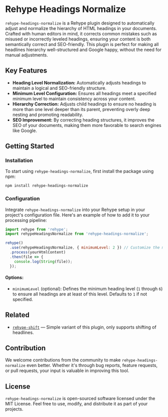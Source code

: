 # Rehype Headings Normalize

`rehype-headings-normalize` is a Rehype plugin designed to automatically adjust and normalize the hierarchy of HTML headings in your documents. Crafted with human editors in mind, it corrects common mistakes such as misused or incorrectly leveled headings, ensuring your content is both semantically correct and SEO-friendly. This plugin is perfect for making all headlines hierarchy well-structured and Google happy, without the need for manual adjustments.

## Key Features

- **Heading Level Normalization:** Automatically adjusts headings to maintain a logical and SEO-friendly structure.
- **Minimum Level Configuration:** Ensures all headings meet a specified minimum level to maintain consistency across your content.
- **Hierarchy Correction:** Adjusts child headings to ensure no heading is more than one level deeper than its parent, preventing overly deep nesting and promoting readability.
- **SEO Improvement:** By correcting heading structures, it improves the SEO of your documents, making them more favorable to search engines like Google.

## Getting Started

### Installation

To start using `rehype-headings-normalize`, first install the package using npm:

```bash
npm install rehype-headings-normalize
```

### Configuration

Integrate `rehype-headings-normalize` into your Rehype setup in your project's configuration file. Here's an example of how to add it to your processing pipeline:

```js
import rehype from 'rehype';
import rehypeHeadingsNormalize from 'rehype-headings-normalize';

rehype()
  .use(rehypeHeadingsNormalize, { minimumLevel: 2 }) // Customize the minimumLevel as needed
  .process(yourHtmlContent)
  .then(file => {
    console.log(String(file));
  });
```

#### Options:

- `minimumLevel` (optional): Defines the minimum heading level (`1` through `6`) to ensure all headings are at least of this level. Defaults to `1` if not specified.

## Related

*   [`rehype-shift`](https://github.com/rehypejs/rehype-shift-heading)
    — Simple variant of this plugin, only supports shifting of headlines.

## Contribution

We welcome contributions from the community to make `rehype-headings-normalize` even better. Whether it's through bug reports, feature requests, or pull requests, your input is valuable in improving this tool.

## License

`rehype-headings-normalize` is open-sourced software licensed under the MIT License. Feel free to use, modify, and distribute it as part of your projects.
